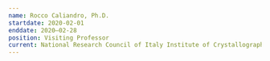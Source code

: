 ```yaml
---
name: Rocco Caliandro, Ph.D.
startdate: 2020-02-01
enddate: 2020–02-28
position: Visiting Professor
current: National Research Council of Italy Institute of Crystallography
---
```

